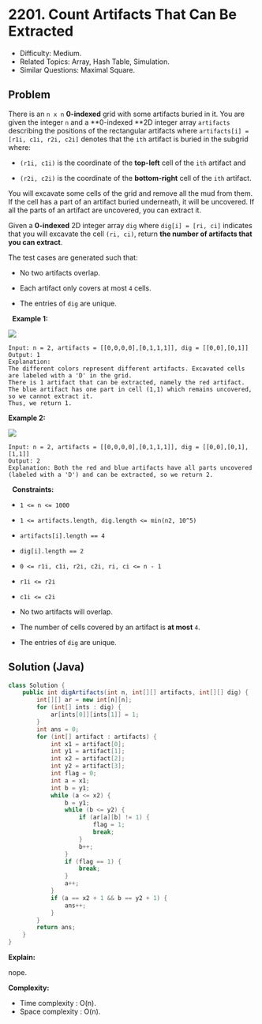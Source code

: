 # 2201. Count Artifacts That Can Be Extracted

- Difficulty: Medium.
- Related Topics: Array, Hash Table, Simulation.
- Similar Questions: Maximal Square.

## Problem

There is an ```n x n``` **0-indexed** grid with some artifacts buried in it. You are given the integer ```n``` and a **0-indexed **2D integer array ```artifacts``` describing the positions of the rectangular artifacts where ```artifacts[i] = [r1i, c1i, r2i, c2i]``` denotes that the ```ith``` artifact is buried in the subgrid where:


	
- ```(r1i, c1i)``` is the coordinate of the **top-left** cell of the ```ith``` artifact and
	
- ```(r2i, c2i)``` is the coordinate of the **bottom-right** cell of the ```ith``` artifact.


You will excavate some cells of the grid and remove all the mud from them. If the cell has a part of an artifact buried underneath, it will be uncovered. If all the parts of an artifact are uncovered, you can extract it.

Given a **0-indexed** 2D integer array ```dig``` where ```dig[i] = [ri, ci]``` indicates that you will excavate the cell ```(ri, ci)```, return **the number of artifacts that you can extract**.

The test cases are generated such that:


	
- No two artifacts overlap.
	
- Each artifact only covers at most ```4``` cells.
	
- The entries of ```dig``` are unique.


 
**Example 1:**

![](https://assets.leetcode.com/uploads/2019/09/16/untitled-diagram.jpg)

```
Input: n = 2, artifacts = [[0,0,0,0],[0,1,1,1]], dig = [[0,0],[0,1]]
Output: 1
Explanation: 
The different colors represent different artifacts. Excavated cells are labeled with a 'D' in the grid.
There is 1 artifact that can be extracted, namely the red artifact.
The blue artifact has one part in cell (1,1) which remains uncovered, so we cannot extract it.
Thus, we return 1.
```

**Example 2:**

![](https://assets.leetcode.com/uploads/2019/09/16/untitled-diagram-1.jpg)

```
Input: n = 2, artifacts = [[0,0,0,0],[0,1,1,1]], dig = [[0,0],[0,1],[1,1]]
Output: 2
Explanation: Both the red and blue artifacts have all parts uncovered (labeled with a 'D') and can be extracted, so we return 2. 
```

 
**Constraints:**


	
- ```1 <= n <= 1000```
	
- ```1 <= artifacts.length, dig.length <= min(n2, 10^5)```
	
- ```artifacts[i].length == 4```
	
- ```dig[i].length == 2```
	
- ```0 <= r1i, c1i, r2i, c2i, ri, ci <= n - 1```
	
- ```r1i <= r2i```
	
- ```c1i <= c2i```
	
- No two artifacts will overlap.
	
- The number of cells covered by an artifact is **at most** ```4```.
	
- The entries of ```dig``` are unique.



## Solution (Java)

```java
class Solution {
    public int digArtifacts(int n, int[][] artifacts, int[][] dig) {
        int[][] ar = new int[n][n];
        for (int[] ints : dig) {
            ar[ints[0]][ints[1]] = 1;
        }
        int ans = 0;
        for (int[] artifact : artifacts) {
            int x1 = artifact[0];
            int y1 = artifact[1];
            int x2 = artifact[2];
            int y2 = artifact[3];
            int flag = 0;
            int a = x1;
            int b = y1;
            while (a <= x2) {
                b = y1;
                while (b <= y2) {
                    if (ar[a][b] != 1) {
                        flag = 1;
                        break;
                    }
                    b++;
                }
                if (flag == 1) {
                    break;
                }
                a++;
            }
            if (a == x2 + 1 && b == y2 + 1) {
                ans++;
            }
        }
        return ans;
    }
}
```

**Explain:**

nope.

**Complexity:**

* Time complexity : O(n).
* Space complexity : O(n).
